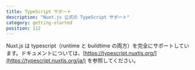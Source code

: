 ```yaml
---
title: TypeScript サポート
description: "Nuxt.js 公式の TypeScript サポート"
category: getting-started
position: 112
---
```


Nuxt.js は typescript（runtime と buildtime の両方）を完全にサポートしています。ドキュメントについては、[https://typescript.nuxtjs.org/](https://typescript.nuxtjs.org/ja/) を参照してください。
